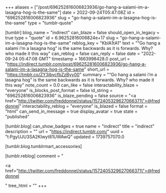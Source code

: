 +++
aliases = ["/post/696252816006823936/go-hang-a-salami-im-a-lasagna-hog-is-the-same"]
date = 2022-09-24T05:47:08Z
id = "696252816006823936"
slug = "go-hang-a-salami-im-a-lasagna-hog-is-the-same"
type = "tumblr-quote"

[tumblr]
blog_name = "indirect"
can_blaze = false
should_open_in_legacy = true
type = "quote"
id = 6.96252816006824e+17
slug = "go-hang-a-salami-im-a-lasagna-hog-is-the-same"
reblog_key = "KblA1tA1"
text = "&ldquo;Go hang a salami i&rsquo;m a lasagna hog&rdquo; is the same backwards as it is forwards. Why? who made it this way"
can_reblog = false
can_reply = false
date = "2022-09-24 05:47:08 GMT"
timestamp = 1663998428.0
post_url = "https://indirect.tumblr.com/post/696252816006823936/go-hang-a-salami-im-a-lasagna-hog-is-the-same"
short_url = "https://tmblr.co/ZY3jbycfbZzByy00"
summary = "“Go hang a salami i’m a lasagna hog” is the same backwards as it is forwards. Why? who made it this way"
note_count = 0.0
can_like = false
interactability_blaze = "everyone"
is_blocks_post_format = false
id_string = "696252816006823936"
is_blaze_pending = false
source = "<a href=\"http://twitter.com/freddonnel/status/1572405329627066371\">@freddonnel</a>"
interactability_reblog = "everyone"
is_blazed = false
format = "html"
can_send_in_message = true
display_avatar = true
state = "published"

[tumblr.blog]
can_show_badges = true
name = "indirect"
title = "indirect"
description = ""
url = "https://indirect.tumblr.com/"
uuid = "t:PgyUJU3SA2Klwyt81UWAwQ"
updated = 1739757070.0

[tumblr.blog.tumblrmart_accessories]

[tumblr.reblog]
comment = "<p><a href=\"http://twitter.com/freddonnel/status/1572405329627066371\">@freddonnel</a></p>"
tree_html = ""
+++
